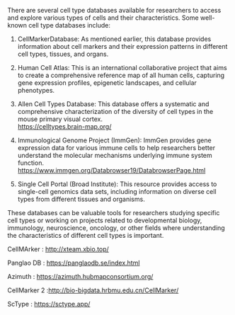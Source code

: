 There are several cell type databases available for researchers to access and explore various types of cells and their characteristics. Some well-known cell type databases include:

1. CellMarkerDatabase: As mentioned earlier, this database provides information about cell markers and their expression patterns in different cell types, tissues, and organs.

2. Human Cell Atlas: This is an international collaborative project that aims to create a comprehensive reference map of all human cells, capturing gene expression profiles, epigenetic landscapes, and cellular phenotypes.

3. Allen Cell Types Database: This database offers a systematic and comprehensive characterization of the diversity of cell types in the mouse primary visual cortex.</br>
https://celltypes.brain-map.org/</br>

4. Immunological Genome Project (ImmGen): ImmGen provides gene expression data for various immune cells to help researchers better understand the molecular mechanisms underlying immune system function.</br>
https://www.immgen.org/Databrowser19/DatabrowserPage.html</br>

5. Single Cell Portal (Broad Institute): This resource provides access to single-cell genomics data sets, including information on diverse cell types from different tissues and organisms.

These databases can be valuable tools for researchers studying specific cell types or working on projects related to developmental biology, immunology, neuroscience, oncology, or other fields where understanding the characteristics of different cell types is important.

CellMArker : http://xteam.xbio.top/   </br>

Panglao DB : https://panglaodb.se/index.html</br>

Azimuth : https://azimuth.hubmapconsortium.org/ </br>

CellMarker 2  :http://bio-bigdata.hrbmu.edu.cn/CellMarker/

ScType  : https://sctype.app/</br>
